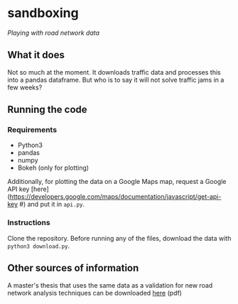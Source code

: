 # sandboxing

*Playing with road network data*

## What it does

Not so much at the moment. It downloads traffic data and processes this into a pandas dataframe.
But who is to say it will not solve traffic jams in a few weeks?

## Running the code

### Requirements
 * Python3
 * pandas
 * numpy
 * Bokeh (only for plotting)

Additionally, for plotting the data on a Google Maps map, request a Google API key [here](https://developers.google.com/maps/documentation/javascript/get-api-key
#) and put it in `api.py`.

### Instructions

Clone the repository. Before running any of the files, download the data with `python3 download.py`.

## Other sources of information

A master's thesis that uses the same data as a validation for new road network analysis techniques can be downloaded [here](https://dspace.library.uu.nl/bitstream/handle/1874/334224/Thesis%20-%20Johan%20Meppelink%20-%202016-05-17.pdf?sequence=2) (pdf)
